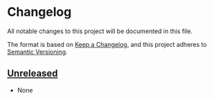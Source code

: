 # Changelog

All notable changes to this project will be documented in this file.

The format is based on [Keep a Changelog](https://keepachangelog.com/en/1.1.0/),
and this project adheres to [Semantic Versioning](https://semver.org/spec/v2.0.0.html).

## [Unreleased]

- None

[unreleased]: https://github.com/velut/event-to-files/compare/v1.0.0...HEAD
[1.0.0]: https://github.com/velut/event-to-files/compare/v0.1.0...v1.0.0
